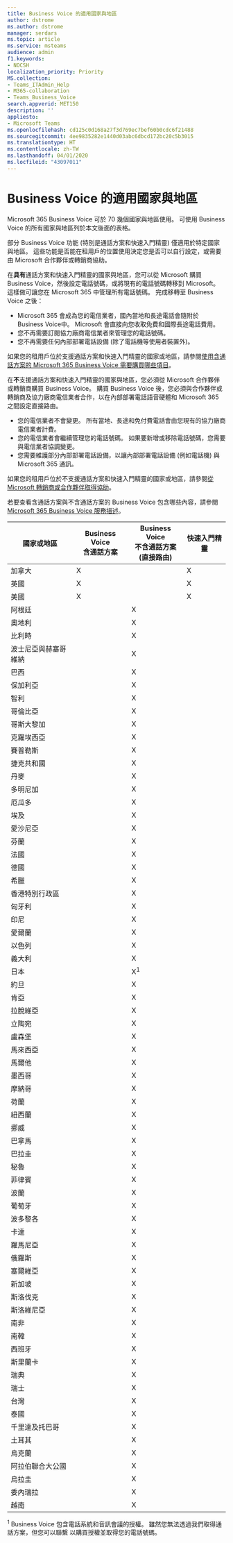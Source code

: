 ```yaml
---
title: Business Voice 的適用國家與地區
author: dstrome
ms.author: dstrome
manager: serdars
ms.topic: article
ms.service: msteams
audience: admin
f1.keywords:
- NOCSH
localization_priority: Priority
MS.collection:
- Teams_ITAdmin_Help
- M365-collaboration
- Teams_Business_Voice
search.appverid: MET150
description: ''
appliesto:
- Microsoft Teams
ms.openlocfilehash: cd125c0d168a27f3d769ec7bef60b0cdc6f21488
ms.sourcegitcommit: 4ee9835282e1440d03abc6dbcd172bc20c5b3015
ms.translationtype: HT
ms.contentlocale: zh-TW
ms.lasthandoff: 04/01/2020
ms.locfileid: "43097011"
---
```

# <a name="country-and-region-availability-for-business-voice"></a>Business Voice 的適用國家與地區

Microsoft 365 Business Voice 可於 70 幾個國家與地區使用。 可使用 Business Voice 的所有國家與地區列於本文後面的表格。

部分 Business Voice 功能 (特別是通話方案和快速入門精靈) 僅適用於特定國家與地區。 這些功能是否能在租用戶的位置使用決定您是否可以自行設定，或需要由 Microsoft 合作夥伴或轉銷商協助。

在**具有**通話方案和快速入門精靈的國家與地區，您可以從 Microsoft 購買 Business Voice，然後設定電話號碼，或將現有的電話號碼轉移到 Microsoft。 這樣做可讓您在 Microsoft 365 中管理所有電話號碼。 完成移轉至 Business Voice 之後：

- Microsoft 365 會成為您的電信業者，國內當地和長途電話會隨附於 Business Voice中。  Microsoft 會直接向您收取免費和國際長途電話費用。
- 您不再需要訂閱協力廠商電信業者來管理您的電話號碼。
- 您不再需要任何內部部署電話設備 (除了電話機等使用者裝置外)。

如果您的租用戶位於支援通話方案和快速入門精靈的國家或地區，請參閱[使用含通話方案的 Microsoft 365 Business Voice 需要購買哪些項目](what-to-buy.md)。

在**不**支援通話方案和快速入門精靈的國家與地區，您必須從 Microsoft 合作夥伴或轉銷商購買 Business Voice。 購買 Business Voice 後，您必須與合作夥伴或轉銷商及協力廠商電信業者合作，以在內部部署電話語音硬體和 Microsoft 365 之間設定直接路由。

- 您的電信業者不會變更。 所有當地、長途和免付費電話會由您現有的協力廠商電信業者計費。
- 您的電信業者會繼續管理您的電話號碼。 如果要新增或移除電話號碼，您需要與電信業者協調變更。
- 您需要維護部分內部部署電話設備，以讓內部部署電話設備 (例如電話機) 與 Microsoft 365 通訊。

如果您的租用戶位於不支援通話方案和快速入門精靈的國家或地區，請參閱[從 Microsoft 轉銷商或合作夥伴取得協助](reseller-partner-support.md)。

若要查看含通話方案與不含通話方案的 Business Voice 包含哪些內容，請參閱 [Microsoft 365 Business Voice 服務描述](https://docs.microsoft.com/office365/servicedescriptions/microsoft-365-business-voice-service-description)。


| 國家或地區    | Business Voice<br> 含通話方案 | Business Voice<br> 不含通話方案<br>(直接路由) | 快速入門精靈 |
|----------------------|--------------------------------------|-----------------------------------------|------------------------|
| 加拿大               | X                                    |                                         | X                      |
| 英國       | X                                    |                                         | X                      |
| 美國        | X                                    |                                         | X                      |
| 阿根廷            |                                      | X                                       |                        |
| 奧地利              |                                      | X                                       |                        |
| 比利時              |                                      | X                                       |                        |
| 波士尼亞與赫塞哥維納 |                                      | X                                       |                        |
| 巴西               |                                      | X                                       |                        |
| 保加利亞             |                                      | X                                       |                        |
| 智利                |                                      | X                                       |                        |
| 哥倫比亞             |                                      | X                                       |                        |
| 哥斯大黎加           |                                      | X                                       |                        |
| 克羅埃西亞              |                                      | X                                       |                        |
| 賽普勒斯               |                                      | X                                       |                        |
| 捷克共和國       |                                      | X                                       |                        |
| 丹麥              |                                      | X                                       |                        |
| 多明尼加   |                                      | X                                       |                        |
| 厄瓜多              |                                      | X                                       |                        |
| 埃及                |                                      | X                                       |                        |
| 愛沙尼亞              |                                      | X                                       |                        |
| 芬蘭              |                                      | X                                       |                        |
| 法國               |                                      | X                                       |                        |
| 德國              |                                      | X                                       |                        |
| 希臘               |                                      | X                                       |                        |
| 香港特別行政區        |                                      | X                                       |                        |
| 匈牙利              |                                      | X                                       |                        |
| 印尼            |                                      | X                                       |                        |
| 愛爾蘭              |                                      | X                                       |                        |
| 以色列               |                                      | X                                       |                        |
| 義大利                |                                      | X                                       |                        |
| 日本                |                                      | X<sup>1</sup>                           |                        |
| 約旦               |                                      | X                                       |                        |
| 肯亞                |                                      | X                                       |                        |
| 拉脫維亞               |                                      | X                                       |                        |
| 立陶宛            |                                      | X                                       |                        |
| 盧森堡           |                                      | X                                       |                        |
| 馬來西亞             |                                      | X                                       |                        |
| 馬爾他                |                                      | X                                       |                        |
| 墨西哥               |                                      | X                                       |                        |
| 摩納哥               |                                      | X                                       |                        |
| 荷蘭          |                                      | X                                       |                        |
| 紐西蘭          |                                      | X                                       |                        |
| 挪威               |                                      | X                                       |                        |
| 巴拿馬               |                                      | X                                       |                        |
| 巴拉圭             |                                      | X                                       |                        |
| 秘魯                 |                                      | X                                       |                        |
| 菲律賓          |                                      | X                                       |                        |
| 波蘭               |                                      | X                                       |                        |
| 葡萄牙             |                                      | X                                       |                        |
| 波多黎各          |                                      | X                                       |                        |
| 卡達                |                                      | X                                       |                        |
| 羅馬尼亞              |                                      | X                                       |                        |
| 俄羅斯               |                                      | X                                       |                        |
| 塞爾維亞               |                                      | X                                       |                        |
| 新加坡            |                                      | X                                       |                        |
| 斯洛伐克             |                                      | X                                       |                        |
| 斯洛維尼亞             |                                      | X                                       |                        |
| 南非         |                                      | X                                       |                        |
| 南韓          |                                      | X                                       |                        |
| 西班牙                |                                      | X                                       |                        |
| 斯里蘭卡            |                                      | X                                       |                        |
| 瑞典               |                                      | X                                       |                        |
| 瑞士          |                                      | X                                       |                        |
| 台灣               |                                      | X                                       |                        |
| 泰國             |                                      | X                                       |                        |
| 千里達及托巴哥  |                                      | X                                       |                        |
| 土耳其               |                                      | X                                       |                        |
| 烏克蘭              |                                      | X                                       |                        |
| 阿拉伯聯合大公國 |                                      | X                                       |                        |
| 烏拉圭              |                                      | X                                       |                        |
| 委內瑞拉            |                                      | X                                       |                        |
| 越南              |                                      | X                                       |                        |

<sup>1</sup> Business Voice 包含電話系統和音訊會議的授權。 雖然您無法透過我們取得通話方案，但您可以聯繫 <Softbank> 以購買授權並取得您的電話號碼。
